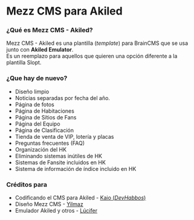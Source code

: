 # Mezz CMS para Akiled

### ¿Qué es Mezz CMS - Akiled?
Mezz CMS - Akiled es una plantilla (*template*) para BrainCMS que se usa junto con **Akiled Emulator**. <br>
Es un reemplazo para aquellos que quieren una opción diferente a la plantilla Slopt.

### ¿Que hay de nuevo?
* Diseño limpio
* Noticias separadas por fecha del año.
* Página de fotos
* Página de Habitaciones
* Página de Sítios de Fans
* Página del Equipo
* Página de Clasificación
* Tienda de venta de VIP, lotería y placas
* Preguntas frecuentes (FAQ)
* Organización del HK
* Eliminando sistemas inútiles de HK
* Sistemas de Fansite incluidos en HK
* Sistema de información de índice incluido en HK

### Créditos para

* Codificando el CMS para Akiled - <a href="https://github.com/DevHabbos">Kaio (*DevHabbos*)</a>
* Diseño Mezz CMS - <a href="https://github.com/yilmazev">Yilmaz</a>
* Emulador Akiled y otros - <a href="https://github.com/Dark25">Lúcifer</a>
